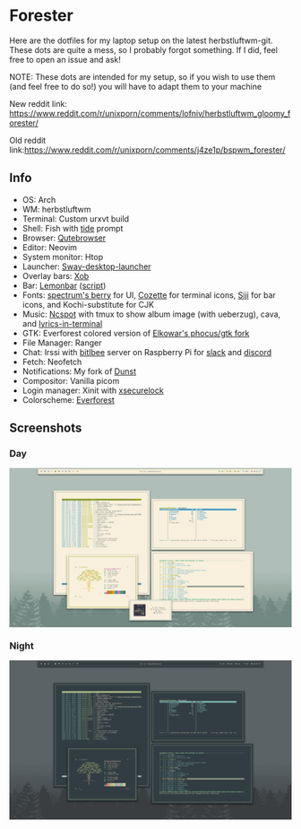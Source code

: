 # Forester

Here are the dotfiles for my laptop setup on the latest herbstluftwm-git. These dots are quite a mess, so I probably forgot something. If I did, feel free to open an issue and ask!

NOTE: These dots are intended for my setup, so if you wish to use them (and feel free to do so!) you will have to adapt them to your machine

New reddit link: https://www.reddit.com/r/unixporn/comments/lofniv/herbstluftwm_gloomy_forester/

Old reddit link:https://www.reddit.com/r/unixporn/comments/j4ze1p/bspwm_forester/

## Info
- OS: Arch
- WM: herbstluftwm
- Terminal: Custom urxvt build
- Shell: Fish with [tide](https://github.com/IlanCosman/tide) prompt
- Browser: [Qutebrowser](https://github.com/qutebrowser/qutebrowser)
- Editor: Neovim
- System monitor: Htop
- Launcher: [Sway-desktop-launcher](https://github.com/Biont/sway-launcher-desktop)
- Overlay bars: [Xob](https://github.com/florentc/xob)
- Bar: [Lemonbar](https://github.com/LemonBoy/bar) ([script](https://github.com/Barbarossa93/Forester/blob/main/.local/bin/bar.sh))
- Fonts: [spectrum's berry](https://github.com/cmvnd/fonts) for UI, [Cozette](https://github.com/slavfox/Cozette) for terminal icons, [Siji](https://github.com/stark/siji) for bar icons, and Kochi-substitute for CJK
- Music: [Ncspot](https://github.com/hrkfdn/ncspot) with tmux to show album image (with ueberzug), cava, and [lyrics-in-terminal](https://github.com/Jugran/lyrics-in-terminal)
- GTK: Everforest colored version of [Elkowar's phocus/gtk fork](https://github.com/elkowar/gtk)
-  File Manager: Ranger
- Chat: Irssi with [bitlbee](https://github.com/bitlbee/bitlbee) server on Raspberry Pi for [slack](https://github.com/dylex/slack-libpurple) and [discord](https://github.com/sm00th/bitlbee-discord)
- Fetch: Neofetch
- Notifications: My fork of [Dunst](https://github.com/Barbarossa93/dunst)
- Compositor: Vanilla picom
- Login manager: Xinit with [xsecurelock](https://github.com/google/xsecurelock)
- Colorscheme: [Everforest](https://github.com/sainnhe/everforest)

## Screenshots
### Day
<img src="https://raw.githubusercontent.com/Barbarossa93/Forester/main/day.png" alt="img" align="center">

### Night
<img src="https://raw.githubusercontent.com/Barbarossa93/Forester/main/night.png" alt="img" align="center">
